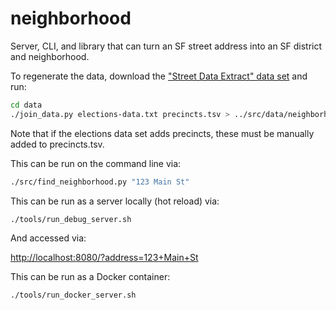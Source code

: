 # neighborhood

Server, CLI, and library that can turn an SF street address into an SF district and neighborhood.

To regenerate the data, download the ["Street Data Extract" data set](https://sfelections.org/tools/election_data/dataset.php?ATAB=d1970-01-01) and
run:

```bash
cd data
./join_data.py elections-data.txt precincts.tsv > ../src/data/neighborhood_data.tsv
```

Note that if the elections data set adds precincts, these must be manually added to precincts.tsv.

This can be run on the command line via:

```bash
./src/find_neighborhood.py "123 Main St"
```

This can be run as a server locally (hot reload) via:

```bash
./tools/run_debug_server.sh
```

And accessed via:

<http://localhost:8080/?address=123+Main+St>

This can be run as a Docker container:

```bash
./tools/run_docker_server.sh
```
